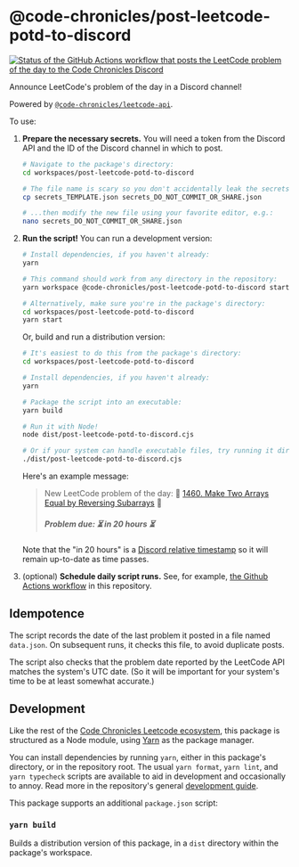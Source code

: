 # @code-chronicles/post-leetcode-potd-to-discord

[![Status of the GitHub Actions workflow that posts the LeetCode problem of the day to the Code Chronicles Discord](https://github.com/code-chronicles-code/leetcode-curriculum/actions/workflows/post-leetcode-potd-to-discord.yml/badge.svg)](https://github.com/code-chronicles-code/leetcode-curriculum/actions/workflows/post-leetcode-potd-to-discord.yml)

Announce LeetCode's problem of the day in a Discord channel!

Powered by [`@code-chronicles/leetcode-api`](../leetcode-api/).

To use:

1. **Prepare the necessary secrets.** You will need a token from the Discord API and the ID of the Discord channel in which to post.

   ```sh
   # Navigate to the package's directory:
   cd workspaces/post-leetcode-potd-to-discord

   # The file name is scary so you don't accidentally leak the secrets:
   cp secrets_TEMPLATE.json secrets_DO_NOT_COMMIT_OR_SHARE.json

   # ...then modify the new file using your favorite editor, e.g.:
   nano secrets_DO_NOT_COMMIT_OR_SHARE.json
   ```

2. **Run the script!** You can run a development version:

   ```sh
   # Install dependencies, if you haven't already:
   yarn

   # This command should work from any directory in the repository:
   yarn workspace @code-chronicles/post-leetcode-potd-to-discord start

   # Alternatively, make sure you're in the package's directory:
   cd workspaces/post-leetcode-potd-to-discord
   yarn start
   ```

   Or, build and run a distribution version:

   ```sh
   # It's easiest to do this from the package's directory:
   cd workspaces/post-leetcode-potd-to-discord

   # Install dependencies, if you haven't already:
   yarn

   # Package the script into an executable:
   yarn build

   # Run it with Node!
   node dist/post-leetcode-potd-to-discord.cjs

   # Or if your system can handle executable files, try running it directly:
   ./dist/post-leetcode-potd-to-discord.cjs
   ```

   Here's an example message:

   <!-- prettier-ignore-start -->
   <!-- The two spaces at the end of the next line are intentional and necessary for rendering a single line break. -->

   > New LeetCode problem of the day: 🥦 [1460. Make Two Arrays Equal by Reversing Subarrays](https://leetcode.com/problems/make-two-arrays-equal-by-reversing-subarrays/) 🥦
   >
   > ##### Problem due: ⏳ in 20 hours ⏳

   Note that the "in 20 hours" is a [Discord relative timestamp](https://discord.com/developers/docs/reference#message-formatting-timestamp-styles) so it will remain up-to-date as time passes.

   <!-- prettier-ignore-end -->

3. (optional) **Schedule daily script runs.** See, for example, [the Github Actions workflow](../../.github/workflows/post-leetcode-potd-to-discord.yml) in this repository.

## Idempotence

The script records the date of the last problem it posted in a file named `data.json`. On subsequent runs, it checks this file, to avoid duplicate posts.

The script also checks that the problem date reported by the LeetCode API matches the system's UTC date. (So it will be important for your system's time to be at least somewhat accurate.)

## Development

Like the rest of the [Code Chronicles Leetcode ecosystem](../../), this package is structured as a Node module, using [Yarn](https://yarnpkg.com/) as the package manager.

You can install dependencies by running `yarn`, either in this package's directory, or in the repository root. The usual `yarn format`, `yarn lint`, and `yarn typecheck` scripts are available to aid in development and occasionally to annoy. Read more in the repository's general [development guide](../../DEVELOPMENT.md).

This package supports an additional `package.json` script:

### `yarn build`

Builds a distribution version of this package, in a `dist` directory within the package's workspace.
